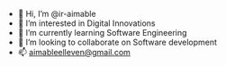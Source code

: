 - 👋 Hi, I’m @ir-aimable
- 👀 I’m interested in Digital Innovations
- 🌱 I’m currently learning Software Engineering
- 💞️ I’m looking to collaborate on Software development
- 📫 aimableelleven@gmail.com
